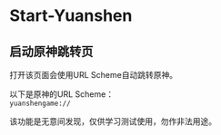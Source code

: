 # Start-Yuanshen
## 启动原神跳转页  

打开该页面会使用URL Scheme自动跳转原神。  

以下是原神的URL Scheme：  
`
yuanshengame://
`  


该功能是无意间发现，仅供学习测试使用，勿作非法用途。  
